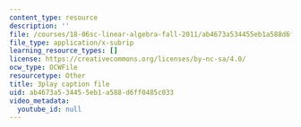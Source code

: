 ```yaml
---
content_type: resource
description: ''
file: /courses/18-06sc-linear-algebra-fall-2011/ab4673a534455eb1a588d6ff0485c033_fjsPjh0B2tU.vtt
file_type: application/x-subrip
learning_resource_types: []
license: https://creativecommons.org/licenses/by-nc-sa/4.0/
ocw_type: OCWFile
resourcetype: Other
title: 3play caption file
uid: ab4673a5-3445-5eb1-a588-d6ff0485c033
video_metadata:
  youtube_id: null
---
```

